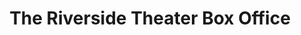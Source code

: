 ---
title: "The Riverside Theater Box Office"
url: /milwaukee/the-riverside-theater-box-office/
shop: Tickets
---